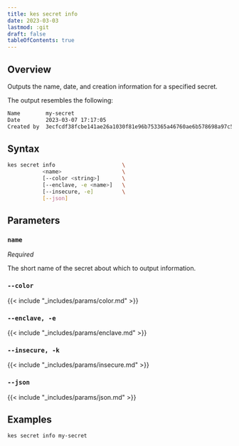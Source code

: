 ```yaml
---
title: kes secret info
date: 2023-03-03
lastmod: :git
draft: false
tableOfContents: true
---
```


## Overview

Outputs the name, date, and creation information for a specified secret.

The output resembles the following:

```sh
Name        my-secret
Date        2023-03-07 17:17:05
Created by  3ecfcdf38fcbe141ae26a1030f81e96b753365a46760ae6b578698a97c59fd22
```
## Syntax

```sh
kes secret info                     \
           <name>                   \
           [--color <string>]       \
           [--enclave, -e <name>]   \
           [--insecure, -e]         \
           [--json]
```

## Parameters

### `name`

_Required_

The short name of the secret about which to output information.

### `--color`

{{< include "_includes/params/color.md" >}}

### `--enclave, -e`

{{< include "_includes/params/enclave.md" >}}

### `--insecure, -k`

{{< include "_includes/params/insecure.md" >}}

### `--json`

{{< include "_includes/params/json.md" >}}

## Examples

```sh {.copy}
kes secret info my-secret
```
